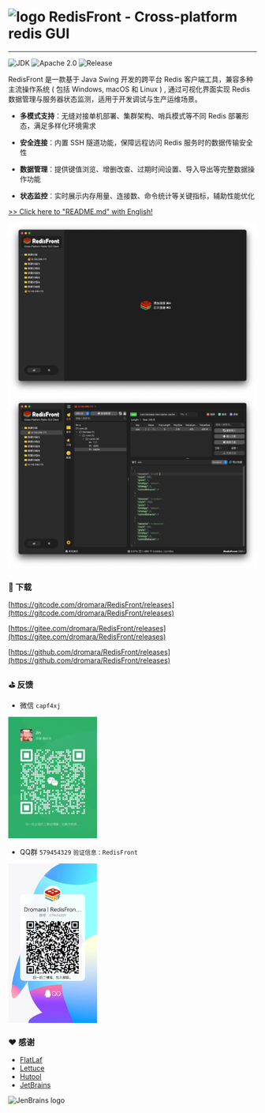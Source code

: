 # <img src="assets/logo.png" alt="logo" width="32"/>  RedisFront - Cross-platform redis GUI

-------

![JDK](https://img.shields.io/badge/JDK-22-blue.svg)
![Apache 2.0](https://img.shields.io/badge/Apache-2.0-4green.svg)
![Release](https://img.shields.io/badge/Release-2025.1-green.svg)

RedisFront 是一款基于 Java Swing 开发的跨平台 Redis 客户端工具，兼容多种主流操作系统 ( 包括 Windows, macOS 和 Linux ) , 通过可视化界面实现 Redis 数据管理与服务器状态监测，适用于开发调试与生产运维场景。

* **多模式支持**：无缝对接单机部署、集群架构、哨兵模式等不同 Redis 部署形态，满足多样化环境需求

* **安全连接**：内置 SSH 隧道功能，保障远程访问 Redis 服务时的数据传输安全性

* **数据管理**：提供键值浏览、增删改查、过期时间设置、导入导出等完整数据操作功能

* **状态监控**：实时展示内存用量、连接数、命令统计等关键指标，辅助性能优化


[>> Click here to "README.md" with English!](./README_EN.md)

![RedisFront](screenshot/latest/2025.1-dark-1.png)
![RedisFront](screenshot/latest/2025.1-dark-2.png)

### 🌱 下载

[https://gitcode.com/dromara/RedisFront/releases](https://gitcode.com/dromara/RedisFront/releases)

[https://gitee.com/dromara/RedisFront/releases](https://gitee.com/dromara/RedisFront/releases)

[https://github.com/dromara/RedisFront/releases](https://github.com/dromara/RedisFront/releases)

### ⛳ 反馈

- 微信 `capf4xj`

<img src="assets/weixin.jpg" alt="capf4xj" width="180"/>

- QQ群 `579454329` `验证信息：RedisFront`

<img src="assets/qq.jpg" alt="capf4xj" width="180"/>

### ❤️ 感谢
* [FlatLaf](https://github.com/JFormDesigner/FlatLaf?from=RedisFront)
* [Lettuce](https://github.com/lettuce-io/lettuce-core?from=RedisFront)
* [Hutool](https://hutool.cn?from=RedisFront)
* [JetBrains](https://www.jetbrains.com?from=RedisFront)

![JenBrains logo](assets/jetbrains.svg)
